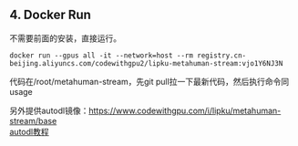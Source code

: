 ## 4. Docker Run  
不需要前面的安装，直接运行。
```
docker run --gpus all -it --network=host --rm registry.cn-beijing.aliyuncs.com/codewithgpu2/lipku-metahuman-stream:vjo1Y6NJ3N
```
代码在/root/metahuman-stream，先git pull拉一下最新代码，然后执行命令同usage

另外提供autodl镜像：<https://www.codewithgpu.com/i/lipku/metahuman-stream/base>  
[autodl教程](autodl/README.md)
